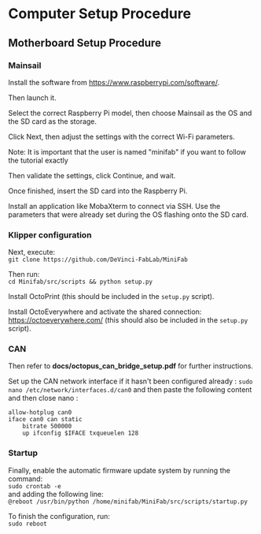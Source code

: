 # Computer Setup Procedure

## Motherboard Setup Procedure

### Mainsail

Install the software from <https://www.raspberrypi.com/software/>.

Then launch it.

Select the correct Raspberry Pi model, then choose Mainsail as the OS and the SD card as the storage.

Click Next, then adjust the settings with the correct Wi-Fi parameters.

Note: It is important that the user is named "minifab" if you want to follow the tutorial exactly

Then validate the settings, click Continue, and wait.

Once finished, insert the SD card into the Raspberry Pi.

Install an application like MobaXterm to connect via SSH. Use the parameters that were already set during the OS flashing onto the SD card.

### Klipper configuration

Next, execute:  
`git clone https://github.com/DeVinci-FabLab/MiniFab`  

Then run:  
`cd Minifab/src/scripts && python setup.py`  

Install OctoPrint (this should be included in the `setup.py` script).  

Install OctoEverywhere and activate the shared connection: <https://octoeverywhere.com/> (this should also be included in the `setup.py` script).  

### CAN

Then refer to **docs/octopus_can_bridge_setup.pdf** for further instructions.  

Set up the CAN network interface if it hasn't been configured already :
`sudo nano /etc/network/interfaces.d/can0`
and then paste the following content and then close nano :
```
allow-hotplug can0 
iface can0 can static 
    bitrate 500000 
    up ifconfig $IFACE txqueuelen 128
```

### Startup

Finally, enable the automatic firmware update system by running the command:  
`sudo crontab -e`  
and adding the following line:  
`@reboot /usr/bin/python /home/minifab/MiniFab/src/scripts/startup.py`

To finish the configuration, run:  
`sudo reboot`
